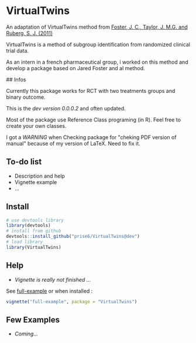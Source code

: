 # VirtualTwins

An adaptation of VirtualTwins method from [Foster, J. C., Taylor, J. M.G. and Ruberg, S. J. (2011)](http://onlinelibrary.wiley.com/doi/10.1002/sim.4322/abstract)

VirtualTwins is a method of subgroup identification from randomized clinical trial data.

As an intern in a french pharmaceutical group, i worked on this method and develop a package based on Jared Foster and al method.

## Infos 

Currently this package works for RCT with two treatments groups and binary outcome.

This is the *dev version 0.0.0.2* and often updated.

Most of the package use Reference Class programing (in R). Feel free to create your own classes.

I got a *WARNING* when Checking package for "cheking PDF version of manual" because of my version of LaTeX. Need to fix it.

## To-do list

* Description and help
* Vignette example
* ...

## Install

``` r
# use devtools library
library(devtools)
# install from github
devtools::install_github("prise6/VirtualTwins@dev")
# load library
library(VirtualTwins)
```

## Help

* _Vignette is really not finished ..._

See [full-example](https://github.com/prise6/VirtualTwins/tree/dev/inst/doc/full-example.html)
or when installed : 
``` r
vignette("full-example", package = "VirtualTwins")
```

## Few Examples

* _Coming..._

